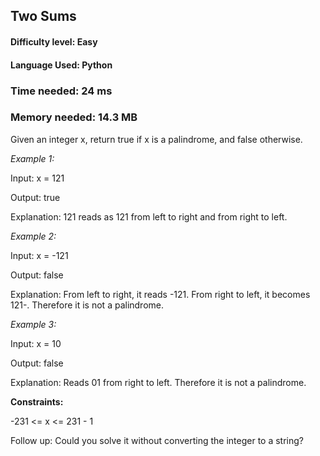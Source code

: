 ## Two Sums

#### **Difficulty level:** Easy

#### **Language Used:** Python

### Time needed: 24 ms

### Memory needed: 14.3 MB

Given an integer x, return true if x is a palindrome, and false otherwise.

_Example 1:_

Input: x = 121

Output: true

Explanation: 121 reads as 121 from left to right and from right to left.

_Example 2:_

Input: x = -121

Output: false

Explanation: From left to right, it reads -121. From right to left, it becomes 121-. Therefore it is not a palindrome.

_Example 3:_

Input: x = 10

Output: false

Explanation: Reads 01 from right to left. Therefore it is not a palindrome.
 

**Constraints:**

-231 <= x <= 231 - 1
 

Follow up: Could you solve it without converting the integer to a string?
